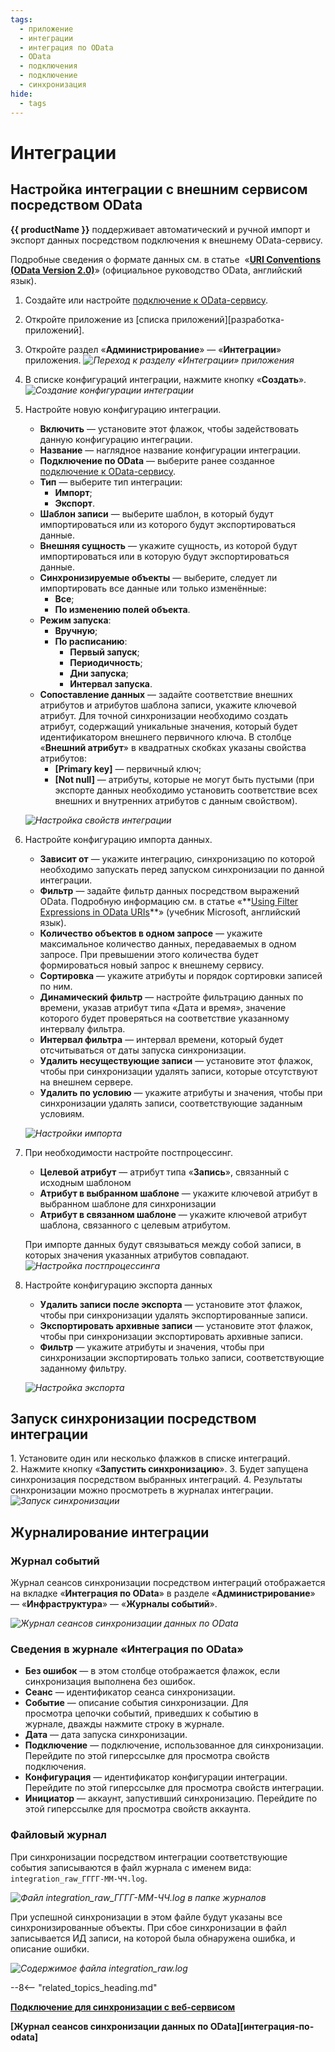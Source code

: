 ```yaml
---
tags:
  - приложение
  - интеграции
  - интеграция по OData
  - OData
  - подключения
  - подключение
  - синхронизация
hide:
  - tags
---
```


# Интеграции

## Настройка интеграции с внешним сервисом посредством OData

**{{ productName }}** поддерживает автоматический и ручной импорт и экспорт данных посредством подключения к внешнему OData-сервису.

Подробные сведения о формате данных см. в статье  «**[URI Conventions (OData Version 2.0)](https://www.odata.org/documentation/odata-version-2-0/uri-conventions/)**» (официальное руководство OData, английский язык).

1. Создайте или настройте [подключение к OData-сервису](odata_connection.md).
2. Откройте приложение из [списка приложений][разработка-приложений].
3. Откройте раздел «**Администрирование**» — «**Интеграции**» приложения.
    *![Переход к разделу «Интеграции» приложения](odata_integration_list.png)*

4. В списке конфигураций интеграции, нажмите кнопку «**Создать**».
    *![Создание конфигурации интеграции](odata_integration_configuration_create.png)*

5. Настройте новую конфигурацию интеграции.

     - **Включить** — установите этот флажок, чтобы задействовать данную конфигурацию интеграции.
     - **Название** — наглядное название конфигурации интеграции.
     - **Подключение по OData** — выберите ранее созданное [подключение к OData-сервису](odata_connection.md).
     - **Тип** — выберите тип интеграции:
       - **Импорт**;
       - **Экспорт**.
     - **Шаблон записи** — выберите шаблон, в который будут импортироваться или из которого будут экспортироваться данные.
     - **Внешняя сущность** — укажите сущность, из которой будут импортироваться или в которую будут экспортироваться данные.
     - **Синхронизируемые объекты** — выберите, следует ли импортировать все данные или только изменённые:  
       - **Все**;
       - **По изменению полей объекта**.
     - **Режим запуска**:
       - **Вручную**;
       - **По расписанию**:
         - **Первый запуск**;
         - **Периодичность**;
         - **Дни запуска**;
         - **Интервал запуска**.
     - **Сопоставление данных** — задайте соответствие внешних атрибутов и атрибутов шаблона записи, укажите ключевой атрибут. Для точной синхронизации необходимо создать атрибут, содержащий уникальные значения, который будет идентификатором внешнего первичного ключа. В столбце «**Внешний атрибут**» в квадратных скобках указаны свойства атрибутов:
       - **[Primary key]** — первичный ключ;
       - **[Not null]** — атрибуты, которые не могут быть пустыми (при экспорте данных необходимо установить соответствие всех внешних и внутренних атрибутов с данным свойством).

    *![Настройка свойств интеграции](odata_integration_configuration_properties.png)*

6. Настройте конфигурацию импорта данных.

     - **Зависит от** — укажите интеграцию, синхронизацию по которой необходимо запускать перед запуском синхронизации по данной интеграции.
     - **Фильтр** — задайте фильтр данных посредством выражений OData. Подробную информацию см. в статье «**[Using Filter Expressions in OData URIs](https://msdn.microsoft.com/ru-ru/library/hh169248(v=nav.90).aspx)**» (учебник Microsoft, английский язык).
     - **Количество объектов в одном запросе** — укажите максимальное количество данных, передаваемых в одном запросе. При превышении этого количества будет формироваться новый запрос к внешнему сервису.
     - **Сортировка** — укажите атрибуты и порядок сортировки записей по ним.
     - **Динамический фильтр** — настройте фильтрацию данных по времени, указав атрибут типа «Дата и время», значение которого будет проверяться на соответствие указанному интервалу фильтра.
     - **Интервал фильтра** — интервал времени, который будет отсчитываться от даты запуска синхронизации.
     - **Удалить несуществующие записи** — установите этот флажок, чтобы при синхронизации удалять записи, которые отсутствуют на внешнем сервере.
     - **Удалить по условию** — укажите атрибуты и значения, чтобы при синхронизации удалять записи, соответствующие заданным условиям.

    *![Настройки импорта](odata_integration_configuration_import_settings.png)*

7. При необходимости настройте постпроцессинг.

     - **Целевой атрибут** — атрибут типа «**Запись**», связанный с исходным шаблоном
     - **Атрибут в выбранном шаблоне** — укажите ключевой атрибут в выбранном шаблоне для синхронизации
     - **Атрибут в связанном шаблоне** — укажите ключевой атрибут шаблона, связанного с целевым атрибутом.

    При импорте данных будут связываться между собой записи, в которых значения указанных атрибутов совпадают.
    *![Настройка постпроцессинга](odata_integration_configuration_postprocessing_settings.png)*

8. Настройте конфигурацию экспорта данных

     - **Удалить записи после экспорта** — установите этот флажок, чтобы при синхронизации удалять экспортированные записи.
     - **Экспортировать архивные записи** — установите этот флажок, чтобы при синхронизации экспортировать архивные записи.
     - **Фильтр** — укажите атрибуты и значения, чтобы при синхронизации экспортировать только записи, соответствующие заданному фильтру.

    *![Настройка экспорта](odata_integration_configuration_export_settings.png)*

## Запуск синхронизации посредством интеграции

1. Установите один или несколько флажков в списке интеграций.
2. Нажмите кнопку «**Запустить синхронизацию**».
3. Будет запущена синхронизация посредством выбранных интеграций.
4. Результаты синхронизации можно просмотреть в журналах интеграции.
    *![Запуск синхронизации](odata_integration_syncronyzation_start.png)*

## Журналирование интеграции

### Журнал событий

Журнал сеансов синхронизации посредством интеграций отображается на вкладке «**Интеграция по OData**» в разделе «**Администрирование**» — «**Инфраструктура**» — «**Журналы событий**».

*![Журнал сеансов синхронизации данных по OData](odata_integration_session_log.png)*

### Сведения в журнале «Интеграция по OData»

- **Без ошибок** — в этом столбце отображается флажок, если синхронизация выполнена без ошибок.
- **Сеанс** — идентификатор сеанса синхронизации.
- **Событие** — описание события синхронизации. Для просмотра цепочки событий, приведших к событию в журнале, дважды нажмите строку в журнале.
- **Дата** — дата запуска синхронизации.
- **Подключение** — подключение, использованное для синхронизации. Перейдите по этой гиперссылке для просмотра свойств подключения.
- **Конфигурация** — идентификатор конфигурации интеграции. Перейдите по этой гиперссылке для просмотра свойств интеграции.
- **Инициатор** — аккаунт, запустивший синхронизацию. Перейдите по этой гиперссылке для просмотра свойств аккаунта.

### Файловый журнал

При синхронизации посредством интеграции соответствующие события записываются в файл журнала с именем вида: `integration_raw_ГГГГ-ММ-ЧЧ.log`.

*![Файл integration_raw_ГГГГ-ММ-ЧЧ.log в папке журналов](odata_integration_log_file.png)*

При успешной синхронизации в этом файле будут указаны все синхронизированные объекты. При сбое синхронизации в файл записывается ИД записи, на которой была обнаружена ошибка, и описание ошибки.

*![Содержимое файла integration_raw.log](odata_integration_log_content.png)*

--8<-- "related_topics_heading.md"

**[Подключение для синхронизации с веб-сервисом](odata_connection.md)**

**[Журнал сеансов синхронизации данных по OData][интеграция-по-odata]**
